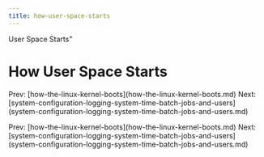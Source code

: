 ```yaml
---
title: how-user-space-starts
---
```


User Space Starts\"

# How User Space Starts

Prev:
\[how-the-linux-kernel-boots](how-the-linux-kernel-boots.md)
Next:
\[system-configuration-logging-system-time-batch-jobs-and-users](system-configuration-logging-system-time-batch-jobs-and-users.md)

Prev:
\[how-the-linux-kernel-boots](how-the-linux-kernel-boots.md)
Next:
\[system-configuration-logging-system-time-batch-jobs-and-users](system-configuration-logging-system-time-batch-jobs-and-users.md)
